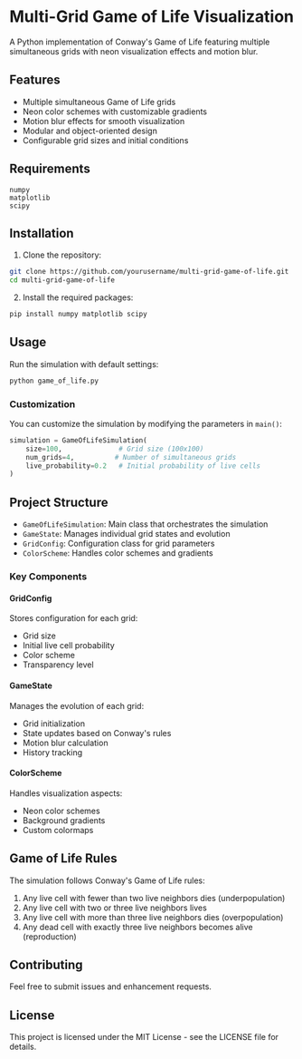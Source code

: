 # Multi-Grid Game of Life Visualization

A Python implementation of Conway's Game of Life featuring multiple simultaneous grids with neon visualization effects and motion blur.

## Features

- Multiple simultaneous Game of Life grids
- Neon color schemes with customizable gradients
- Motion blur effects for smooth visualization
- Modular and object-oriented design
- Configurable grid sizes and initial conditions

## Requirements

```
numpy
matplotlib
scipy
```

## Installation

1. Clone the repository:
```bash
git clone https://github.com/yourusername/multi-grid-game-of-life.git
cd multi-grid-game-of-life
```

2. Install the required packages:
```bash
pip install numpy matplotlib scipy
```

## Usage

Run the simulation with default settings:

```bash
python game_of_life.py
```

### Customization

You can customize the simulation by modifying the parameters in `main()`:

```python
simulation = GameOfLifeSimulation(
    size=100,              # Grid size (100x100)
    num_grids=4,          # Number of simultaneous grids
    live_probability=0.2   # Initial probability of live cells
)
```

## Project Structure

- `GameOfLifeSimulation`: Main class that orchestrates the simulation
- `GameState`: Manages individual grid states and evolution
- `GridConfig`: Configuration class for grid parameters
- `ColorScheme`: Handles color schemes and gradients

### Key Components

#### GridConfig
Stores configuration for each grid:
- Grid size
- Initial live cell probability
- Color scheme
- Transparency level

#### GameState
Manages the evolution of each grid:
- Grid initialization
- State updates based on Conway's rules
- Motion blur calculation
- History tracking

#### ColorScheme
Handles visualization aspects:
- Neon color schemes
- Background gradients
- Custom colormaps

## Game of Life Rules

The simulation follows Conway's Game of Life rules:

1. Any live cell with fewer than two live neighbors dies (underpopulation)
2. Any live cell with two or three live neighbors lives
3. Any live cell with more than three live neighbors dies (overpopulation)
4. Any dead cell with exactly three live neighbors becomes alive (reproduction)

## Contributing

Feel free to submit issues and enhancement requests.

## License

This project is licensed under the MIT License - see the LICENSE file for details.